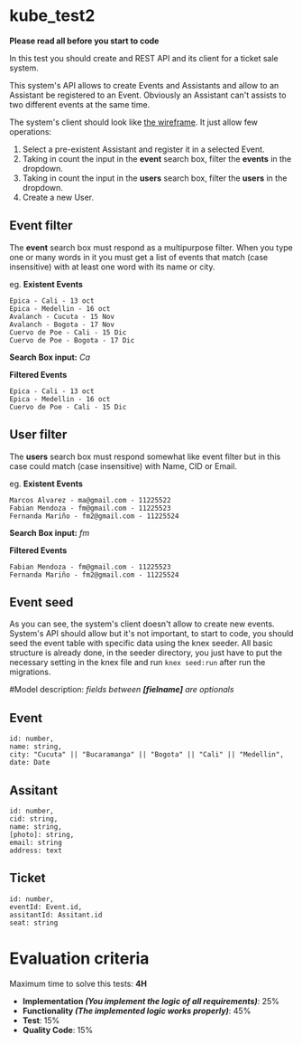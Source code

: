 # kube_test2

**Please read all before you start to code**

In this test you should create and REST API and its client for a ticket sale system. 

This system's API allows to create Events and Assistants and allow to an Assistant be registered to an Event. Obviously 
an Assistant can't assists to two different events at the same time.
  
The system's client should look like [the wireframe](https://wireframepro.mockflow.com/view/garusis-kube-test2).
It just allow few operations:

1. Select a pre-existent Assistant and register it in a selected Event.
2. Taking in count the input in the **event** search box, filter the **events** in the dropdown.
3. Taking in count the input in the **users** search box, filter the **users** in the dropdown.
4. Create a new User.

## Event filter
The **event** search box must respond as a multipurpose filter. When you type one or many words in it you must get a 
list of events that match (case insensitive) with at least one word with its name or city.

eg.
**Existent Events**
```
Epica - Cali - 13 oct
Epica - Medellin - 16 oct
Avalanch - Cucuta - 15 Nov
Avalanch - Bogota - 17 Nov
Cuervo de Poe - Cali - 15 Dic
Cuervo de Poe - Bogota - 17 Dic
```

**Search Box input:** *Ca*

**Filtered Events**
```
Epica - Cali - 13 oct
Epica - Medellin - 16 oct
Cuervo de Poe - Cali - 15 Dic
```

## User filter
The **users** search box must respond somewhat like event filter but in this case could match (case insensitive) with 
Name, CID or Email.

eg.
**Existent Events**
```
Marcos Alvarez - ma@gmail.com - 11225522
Fabian Mendoza - fm@gmail.com - 11225523
Fernanda Mariño - fm2@gmail.com - 11225524
```

**Search Box input:** *fm*

**Filtered Events**
```
Fabian Mendoza - fm@gmail.com - 11225523
Fernanda Mariño - fm2@gmail.com - 11225524
```

## Event seed
As you can see, the system's client doesn't allow to create new events. System's API should allow but it's not important,
to start to code, you should seed the event table with specific data using the knex seeder. All basic structure is already 
done, in the seeder directory, you just have to put the necessary setting in the knex file and run `knex seed:run` after
run the migrations.  

#Model description:
*fields between **[fielname]** are optionals*

## Event
```
id: number,
name: string,
city: "Cucuta" || "Bucaramanga" || "Bogota" || "Cali" || "Medellin",
date: Date
```

## Assitant
```
id: number,
cid: string,
name: string,
[photo]: string,
email: string
address: text
```


## Ticket
```
id: number,
eventId: Event.id,
assitantId: Assitant.id
seat: string
```


# Evaluation criteria

Maximum time to solve this tests: **4H**

* **Implementation *(You implement the logic of all requirements)***: 25%
* **Functionality *(The implemented logic works properly)***: 45%
* **Test**: 15%
* **Quality Code**: 15%